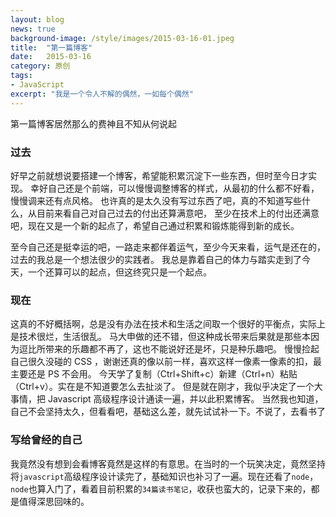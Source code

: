 ```yaml
---
layout: blog
news: true
background-image: /style/images/2015-03-16-01.jpeg
title:  "第一篇博客"
date:   2015-03-16
category: 原创
tags:
- JavaScript
excerpt: "我是一个令人不解的偶然，一如每个偶然"
---
```


第一篇博客居然那么的费神且不知从何说起

### 过去

好早之前就想说要搭建一个博客，希望能积累沉淀下一些东西，但时至今日才实现。
幸好自己还是个前端，可以慢慢调整博客的样式，从最初的什么都不好看，慢慢调来还有点风格。
也许真的是太久没有写过东西了吧，真的不知道写些什么，从目前来看自己对自己过去的付出还算满意吧，
至少在技术上的付出还满意吧，现在又是一个新的起点了，希望自己通过积累和锻炼能得到新的成长。

至今自己还是挺幸运的吧，一路走来都伴着运气，至少今天来看，运气是还在的，过去的我总是一个想法很少的实践者。
我总是靠着自己的体力与踏实走到了今天，一个还算可以的起点，但这终究只是一个起点。

### 现在

这真的不好概括啊，总是没有办法在技术和生活之间取一个很好的平衡点，实际上是技术很烂，生活很乱。
马大申做的还不错，但这种成长带来后果就是那些本因为逗比所带来的乐趣都不再了，这也不能说好还是坏，只是种乐趣吧。
慢慢捡起自己很久没碰的 CSS ，谢谢还真的像以前一样，喜欢这样一像素一像素的扣，最主要还是 PS 不会用。
今天学了复制（Ctrl+Shift+c）新建（Ctrl+n）粘贴（Ctrl+v）。实在是不知道要怎么去扯淡了。
但是就在刚才，我似乎决定了一个大事情，把 Javascript 高级程序设计通读一遍，并以此积累博客。
当然我也知道，自己不会坚持太久，但看看吧，基础这么差，就先试试补一下。不说了，去看书了

### 写给曾经的自己

我竟然没有想到会看博客竟然是这样的有意思。在当时的一个玩笑决定，竟然坚持将`javascript`高级程序设计读完了，基础知识也补习了一遍。现在还看了`node`，`node`也算入门了，看着目前积累的`34篇读书笔记`，收获也蛮大的，记录下来的，都是值得深思回味的。

